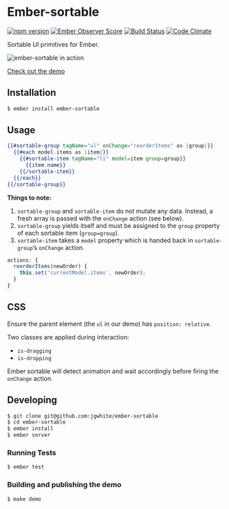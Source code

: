# Ember-sortable

[![npm version](https://badge.fury.io/js/ember-sortable.svg)](http://badge.fury.io/js/ember-sortable)
[![Ember Observer Score](http://emberobserver.com/badges/ember-sortable.svg)](http://emberobserver.com/addons/ember-sortable)
[![Build Status](https://travis-ci.org/jgwhite/ember-sortable.svg?branch=master)](https://travis-ci.org/jgwhite/ember-sortable)
[![Code Climate](https://codeclimate.com/github/jgwhite/ember-sortable/badges/gpa.svg)](https://codeclimate.com/github/jgwhite/ember-sortable)

Sortable UI primitives for Ember.

![ember-sortable in action](https://raw.githubusercontent.com/jgwhite/ember-sortable/master/demo.gif)

[Check out the demo](http://jgwhite.co.uk/ember-sortable/demo)

## Installation

```sh
$ ember install ember-sortable
```

## Usage

```hbs
{{#sortable-group tagName="ul" onChange="reorderItems" as |group|}}
  {{#each model.items as |item|}}
    {{#sortable-item tagName="li" model=item group=group}}
      {{item.name}}
    {{/sortable-item}}
  {{/each}}
{{/sortable-group}}
```

**Things to note:**

1. `sortable-group` and `sortable-item` do not mutate any data. Instead, a
   fresh array is passed with the `onChange` action (see below).
2. `sortable-group` yields itself and must be assigned to the `group` property
   of each sortable item (`group=group`).
3. `sortable-item` takes a `model` property which is handed back in
   `sortable-group`’s `onChange` action.

```js
actions: {
  reorderItems(newOrder) {
    this.set('currentModel.items', newOrder);
  }
}
```

## CSS

Ensure the parent element (the `ul` in our demo) has `position: relative`.

Two classes are applied during interaction:

- `is-dragging`
- `is-dropping`

Ember sortable will detect animation and wait accordingly before firing the
`onChange` action.

## Developing

```sh
$ git clone git@github.com:jgwhite/ember-sortable
$ cd ember-sortable
$ ember install
$ ember server
```

### Running Tests

```sh
$ ember test
```

### Building and publishing the demo

```sh
$ make demo
```
